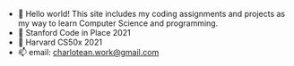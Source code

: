 - 👋 Hello world! This site includes my coding assignments and projects as my way to learn Computer Science and programming.
- 🌱 Stanford Code in Place 2021
- 🌱 Harvard CS50x 2021
- 📫 email: charlotean.work@gmail.com

<!---
charlotean/charlotean is a ✨ special ✨ repository because its `README.md` (this file) appears on your GitHub profile.
You can click the Preview link to take a look at your changes.
--->
